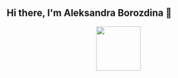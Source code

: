 ## Hi there, I'm Aleksandra Borozdina 👋
<div align="center">
  <img src="https://media4.giphy.com/media/v1.Y2lkPTc5MGI3NjExM2l0YWxycDh5ajBnNmhtdXRveDg1MzF1Y3p3dTY3djVobDlodmI5dyZlcD12MV9pbnRlcm5hbF9naWZfYnlfaWQmY3Q9Zw/cQ23bDqzbWbh240xQq/giphy.gif" width="100"/>
</div>
<!--
**AlBorozdina27/AlBorozdina27** is a ✨ _special_ ✨ repository because its `README.md` (this file) appears on your GitHub profile.

Here are some ideas to get you started:

- 🔭 I’m currently working on ...
- 🌱 I’m currently learning ...
- 👯 I’m looking to collaborate on ...
- 🤔 I’m looking for help with ...
- 💬 Ask me about ...
- 📫 How to reach me: ...
- 😄 Pronouns: ...
- ⚡ Fun fact: ...
-->
